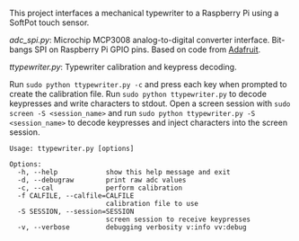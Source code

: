 This project interfaces a mechanical typewriter to a Raspberry Pi using a SoftPot touch sensor. 

*adc_spi.py*:
Microchip MCP3008 analog-to-digital converter interface. Bit-bangs SPI on Raspberry Pi GPIO pins. Based on code from [Adafruit](http://learn.adafruit.com/reading-a-analog-in-and-controlling-audio-volume-with-the-raspberry-pi/overview).

*ttypewriter.py*:
Typewriter calibration and keypress decoding.

Run `sudo python ttypewriter.py -c` and press each key when prompted to create the calibration file.
Run `sudo python ttypewriter.py` to decode keypresses and write characters to stdout.
Open a screen session with `sudo screen -S <session_name>` and run `sudo python ttypewriter.py -S <session_name>` to decode keypresses and inject characters into the screen session.


```
Usage: ttypewriter.py [options]

Options:
  -h, --help            show this help message and exit
  -d, --debugraw        print raw adc values
  -c, --cal             perform calibration
  -f CALFILE, --calfile=CALFILE
                        calibration file to use
  -S SESSION, --session=SESSION
                        screen session to receive keypresses
  -v, --verbose         debugging verbosity v:info vv:debug
```
